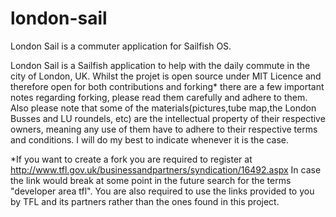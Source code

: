 london-sail
===========

London Sail is a commuter application for Sailfish OS.

London Sail is a Sailfish application to help with the daily commute in the city of London, UK. Whilst the projet is open source under MIT Licence and therefore open for both contributions and forking* there are a few important notes regarding forking, please read them carefully and adhere to them. Also please note that some of the materials(pictures,tube map,the London Busses and LU roundels, etc) are the intellectual property of their respective owners, meaning any use of them have to adhere to their respective terms and conditions. I will do my best to indicate whenever it is the case.


*If you want to create a fork you are required to register at http://www.tfl.gov.uk/businessandpartners/syndication/16492.aspx In case the link would break at some point in the future search for the terms "developer area tfl". You are also required to use the links provided to you by TFL and its partners rather than the ones found in this project.
